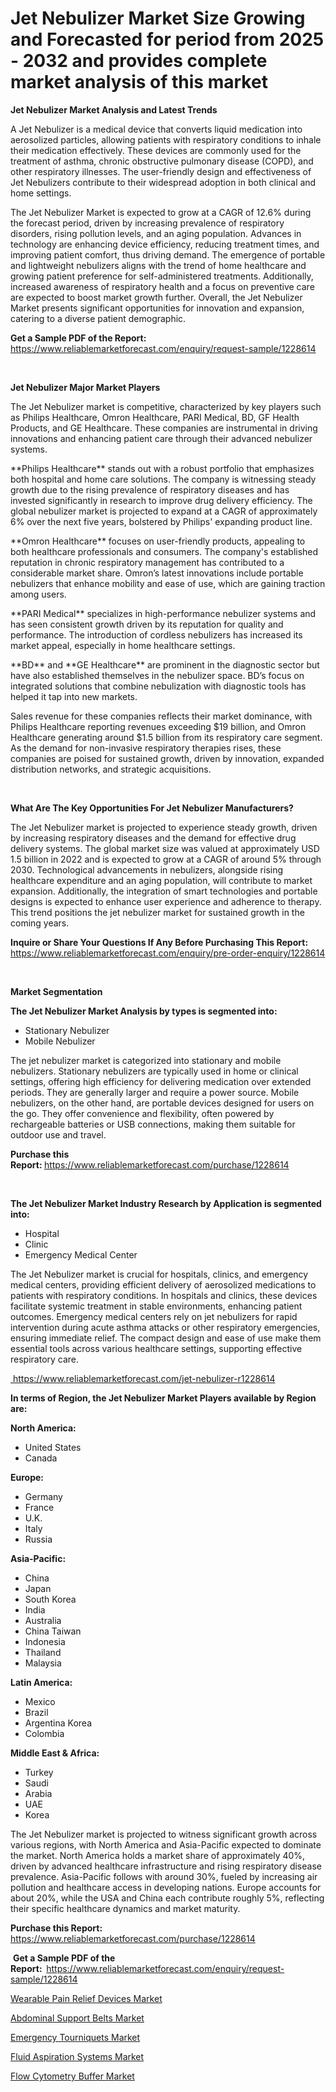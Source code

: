 <p><h1>Jet Nebulizer Market Size Growing and Forecasted for period from 2025 - 2032 and provides complete market analysis of this market</h1></p><p><strong>Jet Nebulizer Market Analysis and Latest Trends</strong></p>
<p><p>A Jet Nebulizer is a medical device that converts liquid medication into aerosolized particles, allowing patients with respiratory conditions to inhale their medication effectively. These devices are commonly used for the treatment of asthma, chronic obstructive pulmonary disease (COPD), and other respiratory illnesses. The user-friendly design and effectiveness of Jet Nebulizers contribute to their widespread adoption in both clinical and home settings.</p><p>The Jet Nebulizer Market is expected to grow at a CAGR of 12.6% during the forecast period, driven by increasing prevalence of respiratory disorders, rising pollution levels, and an aging population. Advances in technology are enhancing device efficiency, reducing treatment times, and improving patient comfort, thus driving demand. The emergence of portable and lightweight nebulizers aligns with the trend of home healthcare and growing patient preference for self-administered treatments. Additionally, increased awareness of respiratory health and a focus on preventive care are expected to boost market growth further. Overall, the Jet Nebulizer Market presents significant opportunities for innovation and expansion, catering to a diverse patient demographic.</p></p>
<p><strong>Get a Sample PDF of the Report:&nbsp;</strong> <a href="https://www.reliablemarketforecast.com/enquiry/request-sample/1228614?utm_campaign=1167&utm_medium=2&utm_source=Github&utm_content=ia&utm_term=03032025&utm_id=jet-nebulizer">https://www.reliablemarketforecast.com/enquiry/request-sample/1228614</a></p>
<p>&nbsp;</p>
<p><strong>Jet Nebulizer Major Market Players</strong></p>
<p><p>The Jet Nebulizer market is competitive, characterized by key players such as Philips Healthcare, Omron Healthcare, PARI Medical, BD, GF Health Products, and GE Healthcare. These companies are instrumental in driving innovations and enhancing patient care through their advanced nebulizer systems.</p><p>**Philips Healthcare** stands out with a robust portfolio that emphasizes both hospital and home care solutions. The company is witnessing steady growth due to the rising prevalence of respiratory diseases and has invested significantly in research to improve drug delivery efficiency. The global nebulizer market is projected to expand at a CAGR of approximately 6% over the next five years, bolstered by Philips' expanding product line.</p><p>**Omron Healthcare** focuses on user-friendly products, appealing to both healthcare professionals and consumers. The company's established reputation in chronic respiratory management has contributed to a considerable market share. Omron’s latest innovations include portable nebulizers that enhance mobility and ease of use, which are gaining traction among users.</p><p>**PARI Medical** specializes in high-performance nebulizer systems and has seen consistent growth driven by its reputation for quality and performance. The introduction of cordless nebulizers has increased its market appeal, especially in home healthcare settings.</p><p>**BD** and **GE Healthcare** are prominent in the diagnostic sector but have also established themselves in the nebulizer space. BD’s focus on integrated solutions that combine nebulization with diagnostic tools has helped it tap into new markets.</p><p>Sales revenue for these companies reflects their market dominance, with Philips Healthcare reporting revenues exceeding $19 billion, and Omron Healthcare generating around $1.5 billion from its respiratory care segment. As the demand for non-invasive respiratory therapies rises, these companies are poised for sustained growth, driven by innovation, expanded distribution networks, and strategic acquisitions.</p></p>
<p>&nbsp;</p>
<p><strong>What Are The Key Opportunities For Jet Nebulizer Manufacturers?</strong></p>
<p><p>The Jet Nebulizer market is projected to experience steady growth, driven by increasing respiratory diseases and the demand for effective drug delivery systems. The global market size was valued at approximately USD 1.5 billion in 2022 and is expected to grow at a CAGR of around 5% through 2030. Technological advancements in nebulizers, alongside rising healthcare expenditure and an aging population, will contribute to market expansion. Additionally, the integration of smart technologies and portable designs is expected to enhance user experience and adherence to therapy. This trend positions the jet nebulizer market for sustained growth in the coming years.</p></p>
<p><strong>Inquire or Share Your Questions If Any Before Purchasing This Report:</strong> <a href="https://www.reliablemarketforecast.com/enquiry/pre-order-enquiry/1228614?utm_campaign=1167&utm_medium=2&utm_source=Github&utm_content=ia&utm_term=03032025&utm_id=jet-nebulizer">https://www.reliablemarketforecast.com/enquiry/pre-order-enquiry/1228614</a></p>
<p>&nbsp;</p>
<p><strong>Market Segmentation</strong></p>
<p><strong>The Jet Nebulizer Market Analysis by types is segmented into:</strong></p>
<p><ul><li>Stationary Nebulizer</li><li>Mobile Nebulizer</li></ul></p>
<p><p>The jet nebulizer market is categorized into stationary and mobile nebulizers. Stationary nebulizers are typically used in home or clinical settings, offering high efficiency for delivering medication over extended periods. They are generally larger and require a power source. Mobile nebulizers, on the other hand, are portable devices designed for users on the go. They offer convenience and flexibility, often powered by rechargeable batteries or USB connections, making them suitable for outdoor use and travel.</p></p>
<p><strong>Purchase this Report:&nbsp;</strong><a href="https://www.reliablemarketforecast.com/purchase/1228614?utm_campaign=1167&utm_medium=2&utm_source=Github&utm_content=ia&utm_term=03032025&utm_id=jet-nebulizer">https://www.reliablemarketforecast.com/purchase/1228614</a></p>
<p>&nbsp;</p>
<p><strong>The Jet Nebulizer Market Industry Research by Application is segmented into:</strong></p>
<p><ul><li>Hospital</li><li>Clinic</li><li>Emergency Medical Center</li></ul></p>
<p><p>The Jet Nebulizer market is crucial for hospitals, clinics, and emergency medical centers, providing efficient delivery of aerosolized medications to patients with respiratory conditions. In hospitals and clinics, these devices facilitate systemic treatment in stable environments, enhancing patient outcomes. Emergency medical centers rely on jet nebulizers for rapid intervention during acute asthma attacks or other respiratory emergencies, ensuring immediate relief. The compact design and ease of use make them essential tools across various healthcare settings, supporting effective respiratory care.</p></p>
<p><a href="https://www.reliablemarketforecast.com/jet-nebulizer-r1228614?utm_campaign=1167&utm_medium=2&utm_source=Github&utm_content=ia&utm_term=03032025&utm_id=jet-nebulizer">&nbsp;https://www.reliablemarketforecast.com/jet-nebulizer-r1228614</a></p>
<p><strong>In terms of Region, the Jet Nebulizer Market Players available by Region are:</strong></p>
<p>
    <p> <strong> North America: </strong>
        <ul>
            <li>United States</li>
            <li>Canada</li>
        </ul>
        </p> 
    <p> <strong> Europe: </strong>
        <ul>
            <li>Germany</li>
            <li>France</li>
            <li>U.K.</li>
            <li>Italy</li>
            <li>Russia</li>
        </ul>
        </p> 
    <p> <strong> Asia-Pacific: </strong>
        <ul>
            <li>China</li>
            <li>Japan</li>
            <li>South Korea</li>
            <li>India</li>
            <li>Australia</li>
            <li>China Taiwan</li>
            <li>Indonesia</li>
            <li>Thailand</li>
            <li>Malaysia</li>
        </ul>
        </p> 
    <p> <strong> Latin America: </strong>
        <ul>
            <li>Mexico</li>
            <li>Brazil</li>
            <li>Argentina Korea</li>
            <li>Colombia</li>
        </ul>
        </p> 
    <p> <strong> Middle East & Africa: </strong>
        <ul>
            <li>Turkey</li>
            <li>Saudi</li>
            <li>Arabia</li>
            <li>UAE</li>
            <li>Korea</li>
        </ul>
    </p>
    </p>
<p><p>The Jet Nebulizer market is projected to witness significant growth across various regions, with North America and Asia-Pacific expected to dominate the market. North America holds a market share of approximately 40%, driven by advanced healthcare infrastructure and rising respiratory disease prevalence. Asia-Pacific follows with around 30%, fueled by increasing air pollution and healthcare access in developing nations. Europe accounts for about 20%, while the USA and China each contribute roughly 5%, reflecting their specific healthcare dynamics and market maturity.</p></p>
<p><strong>Purchase this Report: </strong><a href="https://www.reliablemarketforecast.com/purchase/1228614?utm_campaign=1167&utm_medium=2&utm_source=Github&utm_content=ia&utm_term=03032025&utm_id=jet-nebulizer">https://www.reliablemarketforecast.com/purchase/1228614</a></p>
<p>&nbsp;<strong>Get a Sample PDF of the Report:&nbsp;&nbsp;</strong><a href="https://www.reliablemarketforecast.com/enquiry/request-sample/1228614?utm_campaign=1167&utm_medium=2&utm_source=Github&utm_content=ia&utm_term=03032025&utm_id=jet-nebulizer">https://www.reliablemarketforecast.com/enquiry/request-sample/1228614</a></p>
<p><strong></strong></p>
<p><p><a href="https://github.com/vinetpluidyq/Market-Research-Report-List-1/blob/main/wearable-pain-relief-devices-market.md?utm_campaign=1167&utm_medium=2&utm_source=Github&utm_content=ia&utm_term=03032025&utm_id=jet-nebulizer">Wearable Pain Relief Devices Market</a></p><p><a href="https://github.com/bourgnimeru5/Market-Research-Report-List-1/blob/main/abdominal-support-belts-market.md?utm_campaign=1167&utm_medium=2&utm_source=Github&utm_content=ia&utm_term=03032025&utm_id=jet-nebulizer">Abdominal Support Belts Market</a></p><p><a href="https://github.com/filinjaic7/Market-Research-Report-List-1/blob/main/emergency-tourniquets-market.md?utm_campaign=1167&utm_medium=2&utm_source=Github&utm_content=ia&utm_term=03032025&utm_id=jet-nebulizer">Emergency Tourniquets Market</a></p><p><a href="https://github.com/reeseberro3j/Market-Research-Report-List-1/blob/main/fluid-aspiration-systems-market.md?utm_campaign=1167&utm_medium=2&utm_source=Github&utm_content=ia&utm_term=03032025&utm_id=jet-nebulizer">Fluid Aspiration Systems Market</a></p><p><a href="https://github.com/rocicbenton/Market-Research-Report-List-1/blob/main/flow-cytometry-buffer-market.md?utm_campaign=1167&utm_medium=2&utm_source=Github&utm_content=ia&utm_term=03032025&utm_id=jet-nebulizer">Flow Cytometry Buffer Market</a></p></p>